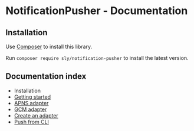 # NotificationPusher - Documentation

## Installation

Use [Composer](http://getcomposer.org) to install this library.

Run `composer require sly/notification-pusher` to install the latest version.

## Documentation index

* Installation
* [Getting started](https://github.com/monove/NotificationPusher/tree/multiple_response/doc/getting-started.md)
* [APNS adapter](https://github.com/monove/NotificationPusher/tree/multiple_response/doc/apns-adapter.md)
* [GCM adapter](https://github.com/monove/NotificationPusher/tree/multiple_response/doc/gcm-adapter.md)
* [Create an adapter](https://github.com/monove/NotificationPusher/tree/multiple_response/doc/create-an-adapter.md)
* [Push from CLI](https://github.com/monove/NotificationPusher/tree/multiple_response/doc/push-from-cli.md)

